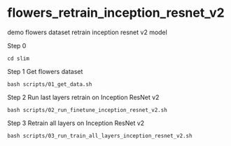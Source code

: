 # flowers_retrain_inception_resnet_v2
demo flowers dataset retrain inception resnet v2 model

Step 0

```
cd slim
```

Step 1
Get flowers dataset

```
bash scripts/01_get_data.sh
```

Step 2
Run last layers retrain on Inception ResNet v2

```
bash scripts/02_run_finetune_inception_resnet_v2.sh	
```

Step 3
Retrain all layers on Inception ResNet v2

```
bash scripts/03_run_train_all_layers_inception_resnet_v2.sh
```


